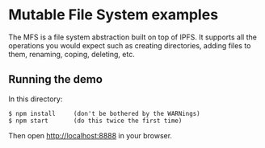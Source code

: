 # Mutable File System examples

The MFS is a file system abstraction built on top of IPFS.  It supports all the operations you would expect such as creating directories, adding files to them, renaming, coping, deleting, etc.

## Running the demo

In this directory:

```
$ npm install     (don't be bothered by the WARNings)
$ npm start       (do this twice the first time)
```

Then open [http://localhost:8888](http://localhost:8888) in your browser.
